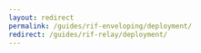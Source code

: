 ```yaml
---
layout: redirect
permalink: /guides/rif-enveloping/deployment/
redirect: /guides/rif-relay/deployment/
---
```

